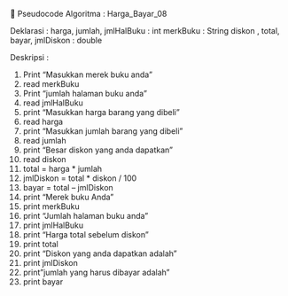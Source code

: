 	Pseudocode
Algoritma : Harga_Bayar_08

Deklarasi :
harga, jumlah, jmlHalBuku				: int
merkBuku						: String
diskon , total, bayar, jmlDiskon			: double

Deskripsi : 
1.	Print “Masukkan merek buku anda”
2.	read merkBuku
3.	Print “jumlah halaman buku anda”
4.	read jmlHalBuku
5.	print “Masukkan harga barang yang dibeli”
6.	read harga
7.	print “Masukkan jumlah barang yang dibeli”
8.	read jumlah
9.	print “Besar diskon yang anda dapatkan”
10.	read diskon
11.	total = harga * jumlah
12.	jmlDiskon = total * diskon / 100
13.	bayar = total – jmlDiskon
14.	print “Merek buku Anda”
15.	print merkBuku
16.	print “Jumlah halaman buku anda”
17.	print jmlHalBuku
18.	print “Harga total sebelum diskon”
19.	print total
20.	print “Diskon yang anda dapatkan adalah”
21.	print jmlDiskon
22.	print”jumlah yang harus dibayar adalah”
23.	print bayar
